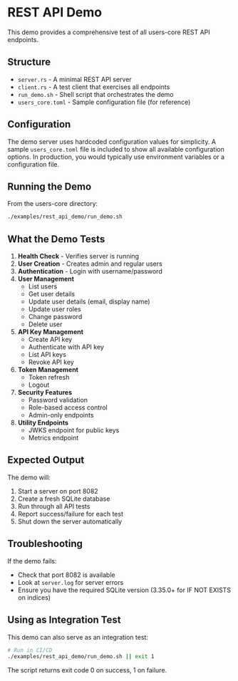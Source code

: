 # REST API Demo

This demo provides a comprehensive test of all users-core REST API endpoints.

## Structure

- `server.rs` - A minimal REST API server
- `client.rs` - A test client that exercises all endpoints
- `run_demo.sh` - Shell script that orchestrates the demo
- `users_core.toml` - Sample configuration file (for reference)

## Configuration

The demo server uses hardcoded configuration values for simplicity. A sample `users_core.toml` file is included to show all available configuration options. In production, you would typically use environment variables or a configuration file.

## Running the Demo

From the users-core directory:

```bash
./examples/rest_api_demo/run_demo.sh
```

## What the Demo Tests

1. **Health Check** - Verifies server is running
2. **User Creation** - Creates admin and regular users
3. **Authentication** - Login with username/password
4. **User Management**
   - List users
   - Get user details
   - Update user details (email, display name)
   - Update user roles
   - Change password
   - Delete user
5. **API Key Management**
   - Create API key
   - Authenticate with API key
   - List API keys
   - Revoke API key
6. **Token Management**
   - Token refresh
   - Logout
7. **Security Features**
   - Password validation
   - Role-based access control
   - Admin-only endpoints
8. **Utility Endpoints**
   - JWKS endpoint for public keys
   - Metrics endpoint

## Expected Output

The demo will:
1. Start a server on port 8082
2. Create a fresh SQLite database
3. Run through all API tests
4. Report success/failure for each test
5. Shut down the server automatically

## Troubleshooting

If the demo fails:
- Check that port 8082 is available
- Look at `server.log` for server errors
- Ensure you have the required SQLite version (3.35.0+ for IF NOT EXISTS on indices)

## Using as Integration Test

This demo can also serve as an integration test:

```bash
# Run in CI/CD
./examples/rest_api_demo/run_demo.sh || exit 1
```

The script returns exit code 0 on success, 1 on failure.

